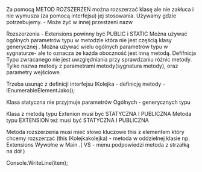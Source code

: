 ﻿Za pomocą METOD ROZSZERZEŃ można rozszerzać klasę  ale nie zakłuca i nie wymusza (za pomocą interfejsu) jej stosowania.
Używamy gdzie potrzebujemy. - Może żyć w innej przestzeni nazw


Rozszerzenia - Extensions powinny być PUBLIC  i  STATIC
Można używać ogólnych parametrów typu w metodzie która nie jest częścią klasy generycznej .
Można używać wielu ogólnych parametrów typu w sygnaturze- ale to oznacza że każda oboczność jest inną metodą.
Defifnicja Typu zwracanego nie jest uwzględniania przy sprawdzaniu różnic metody. Tylko nazwa metody z parametrami metody(sygnatura metody),
oraz parametry wejściowe. 


Trzeba usunąć z definicji interfejsu IKolejka - definicję  metody - IEnumerable<Twyj>ElementJako<Twyj>();

Klasa statyczna nie przyjmuje parametrów Ogólnych - generycznych typu

Klasa z metodą typu Extenion musi być  STATYCZNA I PUBLICZNA 
Metoda typu  EXTENSION też musi być  STATYCZNA I PUBLICZNA 


Metoda rozszerzenia musi mieć słowo kluczowe this z elementem który chcemy rozszerzać (this IKolejka<T>kolejka) - metoda w oddzielnej klasie np. Extensions
Wywołne w Main .( VS - menu podpowiedzi metoda z strzałką na dół )

Console.WriteLine(item);